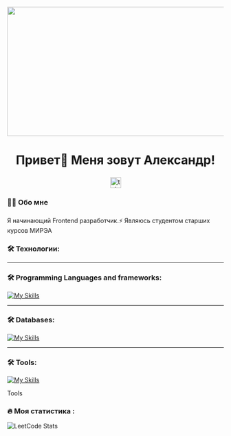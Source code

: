 <br clear="both">

<div align="center">
  <img height="300" width="600" src="https://user-images.githubusercontent.com/74038190/225813708-98b745f2-7d22-48cf-9150-083f1b00d6c9.gif"  />
</div>

###

<h1 align="center">Привет👋 Меня зовут Александр!</h1>

###

<div align="center">
  <a href="https://t.me/AlexsRyzh" target="_blank">
    <img src="https://img.shields.io/static/v1?message=Telegram&logo=telegram&label=&color=2CA5E0&logoColor=white&labelColor=&style=for-the-badge" height="25" alt="telegram logo"  />
  </a>
</div>

<h3 align="left">👩‍💻  Обо мне</h3>

###

<p align="left">Я начинающий Frontend разработчик.⚡ Являюсь студентом старших курсов МИРЭА</p>

<h3 align="left">🛠 Технологии:</h3>

---

<h3 align="left">🛠 Programming Languages and frameworks:</h3>

[![My Skills](https://skillicons.dev/icons?i=js,ts,react,vue,next,webpack,vite,scss,tailwind,materialui,go,python,cpp,fastapi&perline=10)](https://skillicons.dev)

---

<h3 align="left">🛠 Databases:</h3>

[![My Skills](https://skillicons.dev/icons?i=postgres,mongodb)](https://skillicons.dev)

---
<h3 align="left">🛠 Tools:</h3>

[![My Skills](https://skillicons.dev/icons?i=graphql,kafka,kubernetes,figma,linux)](https://skillicons.dev)

Tools

<h3 align="left">🔥   Моя статистика :</h3>

![LeetCode Stats](https://leetcard.jacoblin.cool/red-fox?theme=dark&font=Red%20Hat%20Text)

###

